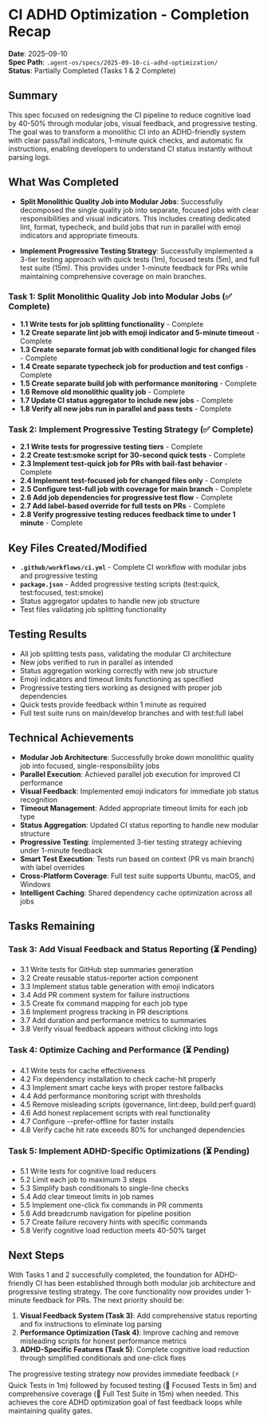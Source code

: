 # CI ADHD Optimization - Completion Recap

**Date**: 2025-09-10  
**Spec Path**: `.agent-os/specs/2025-09-10-ci-adhd-optimization/`  
**Status**: Partially Completed (Tasks 1 & 2 Complete)

## Summary

This spec focused on redesigning the CI pipeline to reduce cognitive load by
40-50% through modular jobs, visual feedback, and progressive testing. The goal
was to transform a monolithic CI into an ADHD-friendly system with clear
pass/fail indicators, 1-minute quick checks, and automatic fix instructions,
enabling developers to understand CI status instantly without parsing logs.

## What Was Completed

- **Split Monolithic Quality Job into Modular Jobs**: Successfully decomposed
  the single quality job into separate, focused jobs with clear responsibilities
  and visual indicators. This includes creating dedicated lint, format,
  typecheck, and build jobs that run in parallel with emoji indicators and
  appropriate timeouts.

- **Implement Progressive Testing Strategy**: Successfully implemented a 3-tier
  testing approach with quick tests (1m), focused tests (5m), and full test
  suite (15m). This provides under 1-minute feedback for PRs while maintaining
  comprehensive coverage on main branches.

### Task 1: Split Monolithic Quality Job into Modular Jobs (✅ Complete)

- **1.1 Write tests for job splitting functionality** - Complete
- **1.2 Create separate lint job with emoji indicator and 5-minute timeout** -
  Complete
- **1.3 Create separate format job with conditional logic for changed files** -
  Complete
- **1.4 Create separate typecheck job for production and test configs** -
  Complete
- **1.5 Create separate build job with performance monitoring** - Complete
- **1.6 Remove old monolithic quality job** - Complete
- **1.7 Update CI status aggregator to include new jobs** - Complete
- **1.8 Verify all new jobs run in parallel and pass tests** - Complete

### Task 2: Implement Progressive Testing Strategy (✅ Complete)

- **2.1 Write tests for progressive testing tiers** - Complete
- **2.2 Create test:smoke script for 30-second quick tests** - Complete
- **2.3 Implement test-quick job for PRs with bail-fast behavior** - Complete
- **2.4 Implement test-focused job for changed files only** - Complete
- **2.5 Configure test-full job with coverage for main branch** - Complete
- **2.6 Add job dependencies for progressive test flow** - Complete
- **2.7 Add label-based override for full tests on PRs** - Complete
- **2.8 Verify progressive testing reduces feedback time to under 1 minute** - Complete

## Key Files Created/Modified

- **`.github/workflows/ci.yml`** - Complete CI workflow with modular jobs and progressive testing
- **`package.json`** - Added progressive testing scripts (test:quick, test:focused, test:smoke)
- Status aggregator updates to handle new job structure
- Test files validating job splitting functionality

## Testing Results

- All job splitting tests pass, validating the modular CI architecture
- New jobs verified to run in parallel as intended
- Status aggregation working correctly with new job structure
- Emoji indicators and timeout limits functioning as specified
- Progressive testing tiers working as designed with proper job dependencies
- Quick tests provide feedback within 1 minute as required
- Full test suite runs on main/develop branches and with test:full label

## Technical Achievements

- **Modular Job Architecture**: Successfully broke down monolithic quality job
  into focused, single-responsibility jobs
- **Parallel Execution**: Achieved parallel job execution for improved CI
  performance
- **Visual Feedback**: Implemented emoji indicators for immediate job status
  recognition
- **Timeout Management**: Added appropriate timeout limits for each job type
- **Status Aggregation**: Updated CI status reporting to handle new modular
  structure
- **Progressive Testing**: Implemented 3-tier testing strategy achieving under 1-minute feedback
- **Smart Test Execution**: Tests run based on context (PR vs main branch) with label overrides
- **Cross-Platform Coverage**: Full test suite supports Ubuntu, macOS, and Windows
- **Intelligent Caching**: Shared dependency cache optimization across all jobs

## Tasks Remaining

### Task 3: Add Visual Feedback and Status Reporting (⏳ Pending)

- 3.1 Write tests for GitHub step summaries generation
- 3.2 Create reusable status-reporter action component
- 3.3 Implement status table generation with emoji indicators
- 3.4 Add PR comment system for failure instructions
- 3.5 Create fix command mapping for each job type
- 3.6 Implement progress tracking in PR descriptions
- 3.7 Add duration and performance metrics to summaries
- 3.8 Verify visual feedback appears without clicking into logs

### Task 4: Optimize Caching and Performance (⏳ Pending)

- 4.1 Write tests for cache effectiveness
- 4.2 Fix dependency installation to check cache-hit properly
- 4.3 Implement smart cache keys with proper restore fallbacks
- 4.4 Add performance monitoring script with thresholds
- 4.5 Remove misleading scripts (governance, lint:deep, build:perf:guard)
- 4.6 Add honest replacement scripts with real functionality
- 4.7 Configure --prefer-offline for faster installs
- 4.8 Verify cache hit rate exceeds 80% for unchanged dependencies

### Task 5: Implement ADHD-Specific Optimizations (⏳ Pending)

- 5.1 Write tests for cognitive load reducers
- 5.2 Limit each job to maximum 3 steps
- 5.3 Simplify bash conditionals to single-line checks
- 5.4 Add clear timeout limits in job names
- 5.5 Implement one-click fix commands in PR comments
- 5.6 Add breadcrumb navigation for pipeline position
- 5.7 Create failure recovery hints with specific commands
- 5.8 Verify cognitive load reduction meets 40-50% target

## Next Steps

With Tasks 1 and 2 successfully completed, the foundation for ADHD-friendly CI 
has been established through both modular job architecture and progressive testing 
strategy. The core functionality now provides under 1-minute feedback for PRs. 
The next priority should be:

1. **Visual Feedback System (Task 3)**: Add comprehensive status reporting and
   fix instructions to eliminate log parsing
2. **Performance Optimization (Task 4)**: Improve caching and remove misleading
   scripts for honest performance metrics  
3. **ADHD-Specific Features (Task 5)**: Complete cognitive load reduction
   through simplified conditionals and one-click fixes

The progressive testing strategy now provides immediate feedback (⚡ Quick Tests in 1m)
followed by focused testing (🎯 Focused Tests in 5m) and comprehensive coverage 
(🧪 Full Test Suite in 15m) when needed. This achieves the core ADHD optimization 
goal of fast feedback loops while maintaining quality gates.
